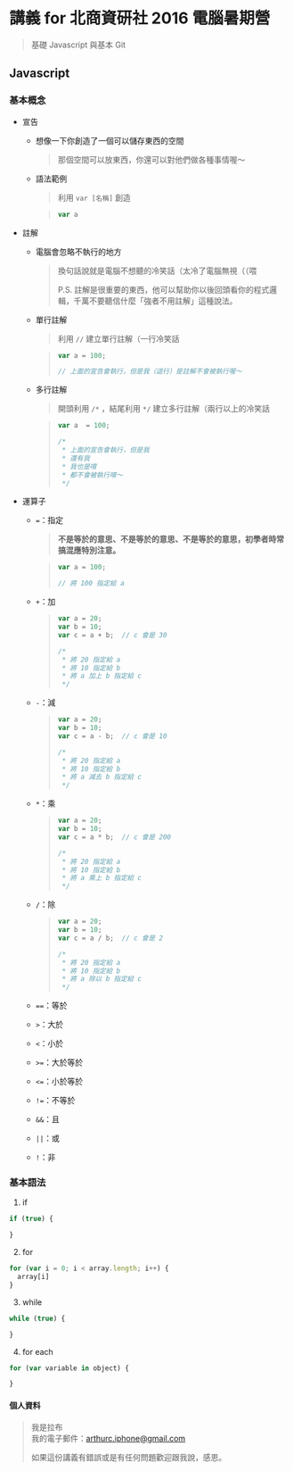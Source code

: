 # 講義 for 北商資研社 2016 電腦暑期營

> 基礎 Javascript 與基本 Git


## Javascript


### 基本概念

* 宣告

  * 想像一下你創造了一個可以儲存東西的空間

    > 那個空間可以放東西，你還可以對他們做各種事情喔～

  * 語法範例

    > 利用 `var [名稱]` 創造

    > ```js
    > var a
    > ```

* 註解

  * 電腦會忽略不執行的地方  

    > 換句話說就是電腦不想聽的冷笑話（太冷了電腦無視（（喂
    >
    > P.S. 註解是很重要的東西，他可以幫助你以後回頭看你的程式邏輯，千萬不要聽信什麼「強者不用註解」這種說法。

  * 單行註解

    > 利用 `//` 建立單行註解（一行冷笑話

    > ```js
    > var a = 100;
    >
    > // 上面的宣告會執行，但是我（這行）是註解不會被執行喔～
    > ```

  * 多行註解

    > 開頭利用 `/*` ，結尾利用 `*/` 建立多行註解（兩行以上的冷笑話

    > ```js
    > var a  = 100;
    >
    > /*
    >  * 上面的宣告會執行，但是我
    >  * 還有我
    >  * 我也是唷
    >  * 都不會被執行唷～
    >  */
    > ```

* 運算子

  * `=`：指定  

    > **不是等於的意思、不是等於的意思、不是等於的意思，初學者時常搞混應特別注意。**

    > ```js
    > var a = 100;
    >
    > // 將 100 指定給 a
    > ```

  * `+`：加

    > ```js
    > var a = 20;
    > var b = 10;
    > var c = a + b;  // c 會是 30
    >
    > /*
    >  * 將 20 指定給 a
    >  * 將 10 指定給 b
    >  * 將 a 加上 b 指定給 c
    >  */
    > ```

  * `-`：減

    > ```js
    > var a = 20;
    > var b = 10;
    > var c = a - b;  // c 會是 10
    >
    > /*
    >  * 將 20 指定給 a
    >  * 將 10 指定給 b
    >  * 將 a 減去 b 指定給 c
    >  */
    > ```

  * `*`：乘

    > ```js
    > var a = 20;
    > var b = 10;
    > var c = a * b;  // c 會是 200
    >
    > /*
    >  * 將 20 指定給 a
    >  * 將 10 指定給 b
    >  * 將 a 乘上 b 指定給 c
    >  */
    > ```

  * `/`：除

    > ```js
    > var a = 20;
    > var b = 10;
    > var c = a / b;  // c 會是 2
    >
    > /*
    >  * 將 20 指定給 a
    >  * 將 10 指定給 b
    >  * 將 a 除以 b 指定給 c
    >  */
    > ```

  * `==`：等於

  * `>`：大於

  * `<`：小於

  * `>=`：大於等於

  * `<=`：小於等於

  * `!=`：不等於

  * `&&`：且

  * `||`：或

  * `!`：非


### 基本語法

1. if
  ```js
  if (true) {

  }
  ```

2. for
  ```js
  for (var i = 0; i < array.length; i++) {
    array[i]
  }
  ```

3. while
  ```js
  while (true) {

  }
  ```

4. for each
  ```js
  for (var variable in object) {

  }
  ```


#### 個人資料

> 我是拉布  
> 我的電子郵件：arthurc.iphone@gmail.com  
>
> 如果這份講義有錯誤或是有任何問題歡迎跟我說，感恩。
